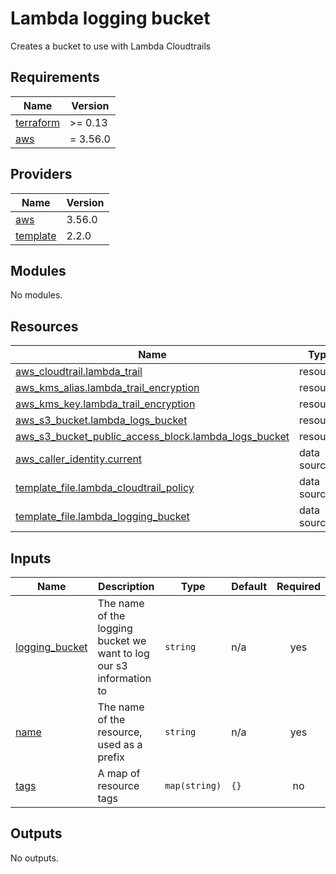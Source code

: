 # Lambda logging bucket

Creates a bucket to use with Lambda Cloudtrails

<!-- BEGIN_TF_DOCS -->
## Requirements

| Name | Version |
|------|---------|
| <a name="requirement_terraform"></a> [terraform](#requirement\_terraform) | >= 0.13 |
| <a name="requirement_aws"></a> [aws](#requirement\_aws) | = 3.56.0 |

## Providers

| Name | Version |
|------|---------|
| <a name="provider_aws"></a> [aws](#provider\_aws) | 3.56.0 |
| <a name="provider_template"></a> [template](#provider\_template) | 2.2.0 |

## Modules

No modules.

## Resources

| Name | Type |
|------|------|
| [aws_cloudtrail.lambda_trail](https://registry.terraform.io/providers/hashicorp/aws/3.56.0/docs/resources/cloudtrail) | resource |
| [aws_kms_alias.lambda_trail_encryption](https://registry.terraform.io/providers/hashicorp/aws/3.56.0/docs/resources/kms_alias) | resource |
| [aws_kms_key.lambda_trail_encryption](https://registry.terraform.io/providers/hashicorp/aws/3.56.0/docs/resources/kms_key) | resource |
| [aws_s3_bucket.lambda_logs_bucket](https://registry.terraform.io/providers/hashicorp/aws/3.56.0/docs/resources/s3_bucket) | resource |
| [aws_s3_bucket_public_access_block.lambda_logs_bucket](https://registry.terraform.io/providers/hashicorp/aws/3.56.0/docs/resources/s3_bucket_public_access_block) | resource |
| [aws_caller_identity.current](https://registry.terraform.io/providers/hashicorp/aws/3.56.0/docs/data-sources/caller_identity) | data source |
| [template_file.lambda_cloudtrail_policy](https://registry.terraform.io/providers/hashicorp/template/latest/docs/data-sources/file) | data source |
| [template_file.lambda_logging_bucket](https://registry.terraform.io/providers/hashicorp/template/latest/docs/data-sources/file) | data source |

## Inputs

| Name | Description | Type | Default | Required |
|------|-------------|------|---------|:--------:|
| <a name="input_logging_bucket"></a> [logging\_bucket](#input\_logging\_bucket) | The name of the logging bucket we want to log our s3 information to | `string` | n/a | yes |
| <a name="input_name"></a> [name](#input\_name) | The name of the resource, used as a prefix | `string` | n/a | yes |
| <a name="input_tags"></a> [tags](#input\_tags) | A map of resource tags | `map(string)` | `{}` | no |

## Outputs

No outputs.
<!-- END_TF_DOCS -->
